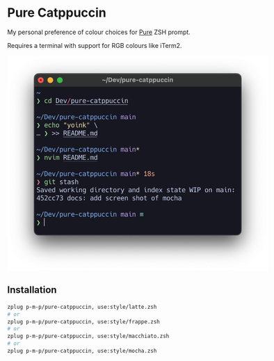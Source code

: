 # Pure Catppuccin

My personal preference of colour choices for [Pure](https://github.com/sindresorhus/pure) ZSH prompt.

Requires a terminal with support for RGB colours like iTerm2.

<p align="center">
  <img src="img/mocha.png" style="max-width: 600px; height: auto" alt="Mocha styles">
</p>

## Installation

```sh
zplug p-m-p/pure-catppuccin, use:style/latte.zsh
# or
zplug p-m-p/pure-catppuccin, use:style/frappe.zsh
# or
zplug p-m-p/pure-catppuccin, use:style/macchiato.zsh
# or
zplug p-m-p/pure-catppuccin, use:style/mocha.zsh
```
